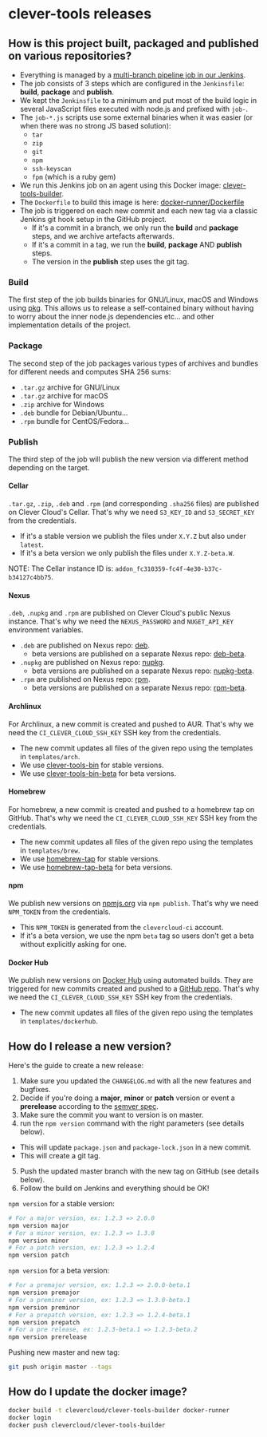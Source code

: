 # clever-tools releases

## How is this project built, packaged and published on various repositories?

* Everything is managed by a [multi-branch pipeline job in our Jenkins](https://ki2zrw1f1h-jenkins.services.clever-cloud.com/blue/organizations/jenkins/clever-tools/activity).
* The job consists of 3 steps which are configured in the `Jenkinsfile`: **build**, **package** and **publish**.
* We kept the `Jenkinsfile` to a minimum and put most of the build logic in several JavaScript files executed with node.js and prefixed with `job-`.
* The `job-*.js` scripts use some external binaries when it was easier (or when there was no strong JS based solution):
  * `tar`
  * `zip`
  * `git`
  * `npm`
  * `ssh-keyscan`
  * `fpm` (which is a ruby gem)
* We run this Jenkins job on an agent using this Docker image: [clever-tools-builder](https://hub.docker.com/r/clevercloud/clever-tools-builder/).
* The `Dockerfile` to build this image is here: [docker-runner/Dockerfile](./docker-runner/Dockerfile)
* The job is triggered on each new commit and each new tag via a classic Jenkins git hook setup in the GitHub project.
  * If it's a commit in a branch, we only run the **build** and **package** steps, and we archive artefacts afterwards.
  * If it's a commit in a tag, we run the **build**, **package** AND **publish** steps.
  * The version in the **publish** step uses the git tag.

### Build

The first step of the job builds binaries for GNU/Linux, macOS and Windows using [pkg](https://github.com/zeit/pkg).
This allows us to release a self-contained binary without having to worry about the inner node.js dependencies etc... and other implementation details of the project. 

### Package

The second step of the job packages various types of archives and bundles for different needs and computes SHA 256 sums:

* `.tar.gz` archive for GNU/Linux
* `.tar.gz` archive for macOS
* `.zip` archive for Windows
* `.deb` bundle for Debian/Ubuntu...
* `.rpm` bundle for CentOS/Fedora... 

### Publish

The third step of the job will publish the new version via different method depending on the target.

#### Cellar

`.tar.gz`, `.zip`, `.deb` and `.rpm` (and corresponding `.sha256` files) are published on Clever Cloud's Cellar.
That's why we need `S3_KEY_ID` and `S3_SECRET_KEY` from the credentials.

* If it's a stable version we publish the files under `X.Y.Z` but also under `latest`.
* If it's a beta version we only publish the files under `X.Y.Z-beta.W`.

NOTE: The Cellar instance ID is: `addon_fc310359-fc4f-4e30-b37c-b34127c4bb75`.

#### Nexus

`.deb`, `.nupkg` and `.rpm` are published on Clever Cloud's public Nexus instance.
That's why we need the `NEXUS_PASSWORD` and `NUGET_API_KEY` environment variables.

* `.deb` are published on Nexus repo: [deb](https://nexus.clever-cloud.com/#browse/browse:deb).
  * beta versions are published on a separate Nexus repo: [deb-beta](https://nexus.clever-cloud.com/#browse/browse:deb-beta).
* `.nupkg` are published on Nexus repo: [nupkg](https://nexus.clever-cloud.com/#browse/browse:nupkg).
  * beta versions are published on a separate Nexus repo: [nupkg-beta](https://nexus.clever-cloud.com/#browse/browse:nupkg-beta).
* `.rpm` are published on Nexus repo: [rpm](https://nexus.clever-cloud.com/#browse/browse:rpm).
  * beta versions are published on a separate Nexus repo: [rpm-beta](https://nexus.clever-cloud.com/#browse/browse:rpm-beta).

#### Archlinux

For Archlinux, a new commit is created and pushed to AUR.
That's why we need the `CI_CLEVER_CLOUD_SSH_KEY` SSH key from the credentials.

* The new commit updates all files of the given repo using the templates in `templates/arch`.
* We use [clever-tools-bin](https://aur.archlinux.org/packages/clever-tools-bin/) for stable versions.
* We use [clever-tools-bin-beta](https://aur.archlinux.org/packages/clever-tools-bin-beta/) for beta versions.

#### Homebrew

For homebrew, a new commit is created and pushed to a homebrew tap on GitHub.
That's why we need the `CI_CLEVER_CLOUD_SSH_KEY` SSH key from the credentials.

* The new commit updates all files of the given repo using the templates in `templates/brew`.
* We use [homebrew-tap](https://github.com/CleverCloud/homebrew-tap) for stable versions.
* We use [homebrew-tap-beta](https://github.com/CleverCloud/homebrew-tap-beta) for beta versions.

#### npm

We publish new versions on [npmjs.org](https://www.npmjs.com/package/clever-tools) via `npm publish`.
That's why we need `NPM_TOKEN` from the credentials.

* This `NPM_TOKEN` is generated from the `clevercloud-ci` account.
* If it's a beta version, we use the npm `beta` tag so users don't get a beta without explicitly asking for one.

#### Docker Hub

We publish new versions on [Docker Hub](https://hub.docker.com/r/clevercloud/clever-tools/) using automated builds.
They are triggered for new commits created and pushed to a [GitHub repo](https://github.com/CleverCloud/clever-tools-dockerhub).
That's why we need the `CI_CLEVER_CLOUD_SSH_KEY` SSH key from the credentials.

* The new commit updates all files of the given repo using the templates in `templates/dockerhub`.

## How do I release a new version?

Here's the guide to create a new release:

1. Make sure you updated the `CHANGELOG.md` with all the new features and bugfixes.
2. Decide if you're doing a **major**, **minor** or **patch** version or event a **prerelease** according to the [semver spec](https://semver.org/spec/v2.0.0.html).
3. Make sure the commit you want to version is on master.
4. run the `npm version` command with the right parameters (see details below).
  * This will update `package.json` and `package-lock.json` in a new commit.
  * This will create a git tag.
5. Push the updated master branch with the new tag on GitHub (see details below).
6. Follow the build on Jenkins and everything should be OK!

`npm version` for a stable version:

```sh
# For a major version, ex: 1.2.3 => 2.0.0
npm version major
# For a minor version, ex: 1.2.3 => 1.3.0
npm version minor
# For a patch version, ex: 1.2.3 => 1.2.4
npm version patch
```

`npm version` for a beta version:

```sh
# For a premajor version, ex: 1.2.3 => 2.0.0-beta.1
npm version premajor
# For a preminor version, ex: 1.2.3 => 1.3.0-beta.1 
npm version preminor
# For a prepatch version, ex: 1.2.3 => 1.2.4-beta.1
npm version prepatch
# For a pre release, ex: 1.2.3-beta.1 => 1.2.3-beta.2
npm version prerelease
```

Pushing new master and new tag:

```sh
git push origin master --tags
```

## How do I update the docker image?

```sh
docker build -t clevercloud/clever-tools-builder docker-runner
docker login
docker push clevercloud/clever-tools-builder
```
